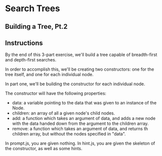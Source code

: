 # Search Trees

## Building a Tree, Pt.2

## Instructions

By the end of this 3-part exercise, we'll build a tree capable of breadth-first and depth-first searches.

In order to accomplish this, we'll be creating two constructors: one for the tree itself, and one for each individual node. 

In part one, we'll be building the constructor for each individual node. 

The constructor will have the following properties:

- data: a variable pointing to the data that was given to an instance of the Node.
- children: an array of all a given node's child nodes.
- add: a function which takes an argument of data, and adds a new node with the data handed down from the argument to the children array.
- remove: a function which takes an argument of data, and returns th children array, but without the nodes specified in "data".

In prompt.js, you are given nothing. In hint.js, you are given the skeleton of the constructor, as well as some hints.